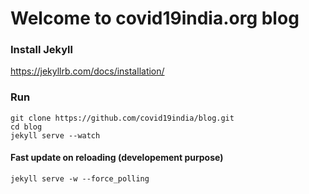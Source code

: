 # Welcome to covid19india.org blog


### Install Jekyll

https://jekyllrb.com/docs/installation/

### Run

```
git clone https://github.com/covid19india/blog.git
cd blog
jekyll serve --watch
```

#### Fast update on reloading (developement purpose)

```
jekyll serve -w --force_polling
```

